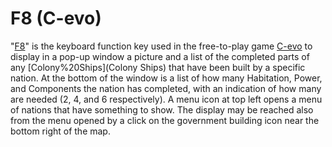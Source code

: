 # F8 (C-evo)

"[F8](F8)" is the keyboard function key used in the free-to-play game [C-evo](C-evo) to display in a pop-up window a picture and a list of the completed parts of any [Colony%20Ships](Colony Ships) that have been built by a specific nation. At the bottom of the window is a list of how many Habitation, Power, and Components the nation has completed, with an indication of how many are needed (2, 4, and 6 respectively).
A menu icon at top left opens a menu of nations that have something to show. 
The display may be reached also from the menu opened by a click on the government building icon near the bottom right of the map.